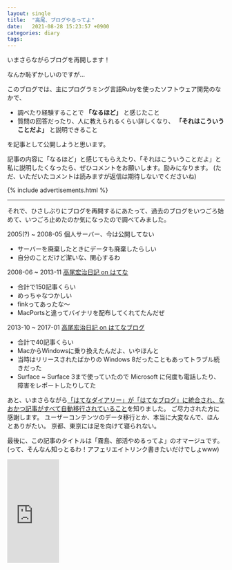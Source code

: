 ```yaml
---
layout: single
title:  "高尾、ブログやるってよ"
date:   2021-08-28 15:23:57 +0900
categories: diary
tags:
---
```


いまさらながらブログを再開します！

なんか恥ずかしいのですが...

このブログでは、主にプログラミング言語Rubyを使ったソフトウェア開発のなかで、

- 調べたり経験することで **「なるほど」** と感じたこと
- 質問の回答だったり、人に教えられるくらい詳しくなり、 **「それはこういうことだよ」** と説明できること

を記事として公開しようと思います。

記事の内容に「なるほど」と感じてもらえたり、「それはこういうことだよ」と私に説明したくなったら、ぜひコメントをお願いします。励みになります。
(ただ、いただいたコメントは読みますが返信は期待しないでくださいね)

{% include advertisements.html %}

- - -

それで、ひさしぶりにブログを再開するにあたって、過去のブログをいつごろ始めて、いつごろ止めたのか気になったので調べてみました。

2005(?) ~ 2008-05 個人サーバー、今は公開してない
- サーバーを廃棄したときにデータも廃棄したらしい
- 自分のことだけど潔いな、関心するわ

2008-06 ~ 2013-11 [高尾宏治日記 on はてな](https://kouji0625.hatenadiary.org/)
- 合計で150記事くらい
- めっちゃなつかしい
- finkってあったな〜
- MacPortsと違ってバイナリを配布してくれてたんだぜ

2013-10 ~ 2017-01 [高尾宏治日記 on はてなブログ](https://takaokouji.hatenablog.com/)
- 合計で40記事くらい
- MacからWindowsに乗り換えたんだよ、いやほんと
- 当時はリリースされたばかりの Windows 8だったこともあってトラブル続きだった
- Surface ~ Surface 3まで使っていたので Microsoft に何度も電話したり、障害をレポートしたりしてた

あと、いまさらながら[「はてなダイアリー」が「はてなブログ」に統合され、なおかつ記事がすべて自動移行されていること](https://diary.hatenastaff.com/entry/20180830/blog_unify)を知りました。
ご尽力された方に感謝します。
ユーザーコンテンツのデータ移行とか、本当に大変なんで、ほんとありがたい。
京都、東京には足を向けて寝られない。

最後に、この記事のタイトルは「霧島、部活やめるってよ」のオマージュです。
(って、そんなん知っとるわ！アフェリエイトリンク書きたいだけでしょwww)

<iframe style="width:120px;height:240px;" marginwidth="0" marginheight="0" scrolling="no" frameborder="0" src="https://rcm-fe.amazon-adsystem.com/e/cm?ref=qf_sp_asin_til&t=takaokouji-22&m=amazon&o=9&p=8&l=as1&IS2=1&detail=1&asins=B00FIWT45W&linkId=a2e70aa50bfaa81f3b880ac0fc2ccb6a&bc1=000000&amp;lt1=_blank&fc1=333333&lc1=0066c0&bg1=ffffff&f=ifr">
    </iframe>
